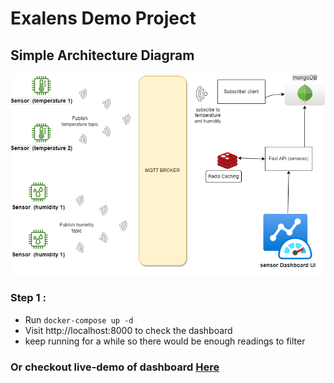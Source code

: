 # Exalens Demo Project

  
    
## Simple Architecture Diagram
![alt text](architechture/architechture.png)

### Step 1 :
- Run `docker-compose up -d`  
- Visit http://localhost:8000 to check the dashboard
- keep running for a while so there would be enough readings to filter
### Or checkout live-demo of dashboard <Strong>[Here](https://www.sanketwagh.com/exalens-demo)</Strong>



